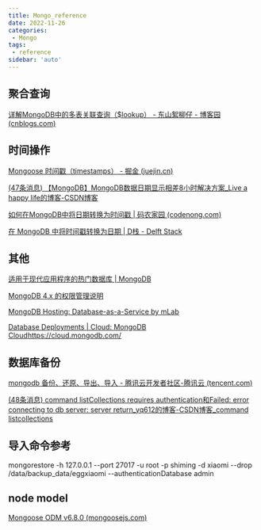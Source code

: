 ```yaml
---
title: Mongo_reference
date: 2022-11-26
categories:
 - Mongo
tags:
 - reference
sidebar: 'auto'
---
```


## 聚合查询

[详解MongoDB中的多表关联查询（$lookup） - 东山絮柳仔 - 博客园 (cnblogs.com)](https://www.cnblogs.com/xuliuzai/p/10055535.html)


## 时间操作

[Mongoose 时间戳（timestamps） - 掘金 (juejin.cn)](https://juejin.cn/post/7001136864077824031)

[(47条消息) 【MongoDB】MongoDB数据日期显示相差8小时解决方案_Live a happy life的博客-CSDN博客](https://blog.csdn.net/j15533415886/article/details/103888183)

[如何在MongoDB中将日期转换为时间戳 | 码农家园 (codenong.com)](https://www.codenong.com/how-to-convert-date-to-timestamp-in-mongodb/)

[在 MongoDB 中将时间戳转换为日期 | D栈 - Delft Stack](https://www.delftstack.com/zh/howto/mongodb/mongodb-timestamp-to-date/)

## 其他
[适用于现代应用程序的热门数据库 | MongoDB](https://www.mongodb.com/zh-cn)

[MongoDB 4.x 的权限管理说明](https://www.jianshu.com/p/e95c22c4ed43)

[MongoDB Hosting: Database-as-a-Service by mLab](https://mlab.com/)

[Database Deployments | Cloud: MongoDB Cloud](https://cloud.mongodb.com/v2/61928384d9079a6e260a57d2#clusters)https://cloud.mongodb.com/


## 数据库备份

[mongodb 备份、还原、导出、导入 - 腾讯云开发者社区-腾讯云 (tencent.com)](https://cloud.tencent.com/developer/article/1445398#:~:text=mongodb%20%E6%95%B0%E6%8D%AE%E5%A4%87%E4%BB%BD%20%E5%92%8C%E8%BF%98%E5%8E%9F%E4%B8%BB%E8%A6%81%E5%88%86%E4%B8%BA%E4%BA%8C%E7%A7%8D%EF%BC%8C%E4%B8%80%E7%A7%8D%E6%98%AF%E9%92%88%E5%AF%B9%E4%BA%8E%E5%BA%93%E7%9A%84mongodump%E5%92%8Cmongorestore%EF%BC%8C%E4%B8%80%E7%A7%8D%E6%98%AF%E9%92%88%E5%AF%B9%E5%BA%93%E4%B8%AD%E8%A1%A8%E7%9A%84mongoexport%E5%92%8Cmongoimport%E3%80%82%20%E4%B8%80%EF%BC%8Cmongodump%E5%A4%87%E4%BB%BD%E6%95%B0%E6%8D%AE%E5%BA%93%201%EF%BC%8C%E5%B8%B8%E7%94%A8%E5%91%BD%E4%BB%A4%E6%A0%BC%20mongodump%20-h%20IP,-u%20%E7%94%A8%E6%88%B7%E5%90%8D%20-p%20%E5%AF%86%E7%A0%81%20-d%20%E6%95%B0%E6%8D%AE%E5%BA%93%20-o%20%E6%96%87%E4%BB%B6%E5%AD%98%E5%9C%A8%E8%B7%AF%E5%BE%84)

[(48条消息) command listCollections requires authentication和Failed: error connecting to db server: server return_yq612的博客-CSDN博客_command listcollections](https://blog.csdn.net/qq_20794095/article/details/103082230)

## 导入命令参考
mongorestore -h 127.0.0.1 --port 27017 -u root -p shiming -d xiaomi --drop /data/backup_data/eggxiaomi --authenticationDatabase admin


## node model
[Mongoose ODM v6.8.0 (mongoosejs.com)](https://mongoosejs.com/)